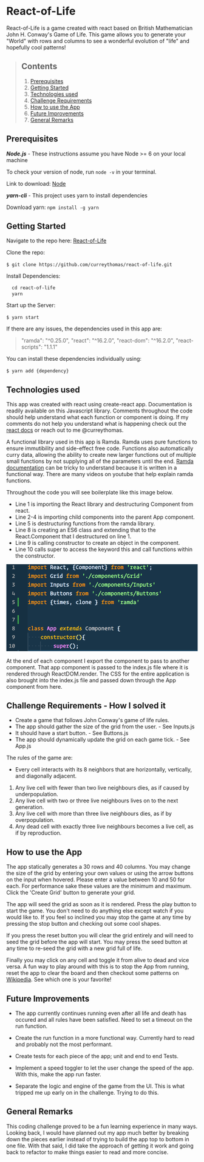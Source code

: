 # React-of-Life

React-of-Life is a game created with react based on British Mathematician John H. Conway's Game of Life. This game allows you to generate your "World" with rows and columns to see a wonderful evolution of "life" and hopefully cool patterns!

> ## Contents
>
> 1. [Prerequisites](#Prerequisites)
> 1. [Getting Started](#Getting-Started)
> 1. [Technologies used](#Technologies-Used)
> 1. [Challenge Requirements](#Challenge-Requirements)
> 1. [How to use the App](#How-to-use-the-App)
> 1. [Future Improvements](#Future-Improvements)
> 1. [General Remarks](#General-Remarks)

## Prerequisites

_**Node.js**_ - These instructions assume you have Node >= 6 on your local machine

To check your version of node, run `node -v` in your terminal.

Link to download: [Node](https://nodejs.org/en/)

_**yarn-cli**_ - This project uses yarn to install dependencies

Download yarn: `npm install -g yarn`

## Getting Started

Navigate to the repo here: [React-of-Life](https://github.com/curreythomas/react-of-life.git)

Clone the repo:

`$ git clone https://github.com/curreythomas/react-of-life.git`

Install Dependencies:

```#!/bin/bash
  cd react-of-life
  yarn
```

Start up the Server:

`$ yarn start`

If there are any issues, the dependencies used in this app are:

> "ramda": "^0.25.0",
> "react": "^16.2.0",
> "react-dom": "^16.2.0",
> "react-scripts": "1.1.1"

You can install these dependencies individually using:

`$ yarn add {dependency}`

## Technologies used

This app was created with react using create-react app. Documentation is readily available on this Javascript library. Comments throughout the code should help understand what each function or component is doing. If my comments do not help you understand what is happening check out the [react docs](https://reactjs.org/docs/hello-world.html) or reach out to me @curreythomas.

A functional library used in this app is Ramda. Ramda uses pure functions to ensure immutibility and side-effect free code. Functions also automatically curry data, allowing the ability to create new larger functions out of multiple small functions by not supplying all of the parameters until the end. [Ramda documentation](http://ramdajs.com/) can be tricky to understand because it is written in a functional way. There are many videos on youtube that help explain ramda functions.

Throughout the code you will see boilerplate like this image below.

* Line 1 is importing the React library and destructuring Component from react.
* Line 2-4 is importing child components into the parent App component.
* Line 5 is destructuring functions from the ramda library.
* Line 8 is creating an ES6 class and extending that to the React.Component that I destructured on line 1.
* Line 9 is calling constructor to create an object in the component.
* Line 10 calls super to access the keyword this and call functions within the constructor.

![react-component](https://github.com/curreythomas/game-of-life/blob/master/public/react-component.png)

At the end of each component I export the component to pass to another component. That app component is passed to the index.js file where it is rendered through ReactDOM.render. The CSS for the entire application is also brought into the index.js file and passed down through the App component from here.

## Challenge Requirements - How I solved it

* Create a game that follows John Conway's game of life rules.
* The app should gather the size of the grid from the user. - See Inputs.js
* It should have a start button. - See Buttons.js
* The app should dynamically update the grid on each game tick. - See App.js

The rules of the game are:

* Every cell interacts with its 8 neighbors that are horizontally, vertically, and diagonally adjacent.

1. Any live cell with fewer than two live neighbours dies, as if caused by underpopulation.
1. Any live cell with two or three live neighbours lives on to the next generation.
1. Any live cell with more than three live neighbours dies, as if by overpopulation.
1. Any dead cell with exactly three live neighbours becomes a live cell, as if by reproduction.

## How to use the App

The app statically generates a 30 rows and 40 columns. You may change the size of the grid by entering your own values or using the arrow buttons on the input when hovered. Please enter a value between 10 and 50 for each. For performance sake these values are the minimum and maximum. Click the 'Create Grid' button to generate your grid.

The app will seed the grid as soon as it is rendered. Press the play button to start the game. You don't need to do anything else except watch if you would like to. If you feel so inclined you may stop the game at any time by pressing the stop button and checking out some cool shapes.

If you press the reset button you will clear the grid entirely and will need to seed the grid before the app will start. You may press the seed button at any time to re-seed the grid with a new grid full of life.

Finally you may click on any cell and toggle it from alive to dead and vice versa. A fun way to play around with this is to stop the App from running, reset the app to clear the board and then checkout some patterns on [Wikipedia](https://en.wikipedia.org/wiki/Conway%27s_Game_of_Life#Examples_of_patterns). See which one is your favorite!

## Future Improvements

* The app currently continues running even after all life and death has occured and all rules have been satisfied. Need to set a timeout on the run function.

* Create the run function in a more functional way. Currently hard to read and probably not the most performant.

* Create tests for each piece of the app; unit and end to end Tests.

* Implement a speed toggler to let the user change the speed of the app. With this, make the app run faster.

* Separate the logic and engine of the game from the UI. This is what tripped me up early on in the challenge. Trying to do this.

## General Remarks

This coding challenge proved to be a fun learning experience in many ways. Looking back, I would have planned out my app much better by breaking down the pieces earlier instead of trying to build the app top to bottom in one file. With that said, I did take the approach of getting it work and going back to refactor to make things easier to read and more concise.
